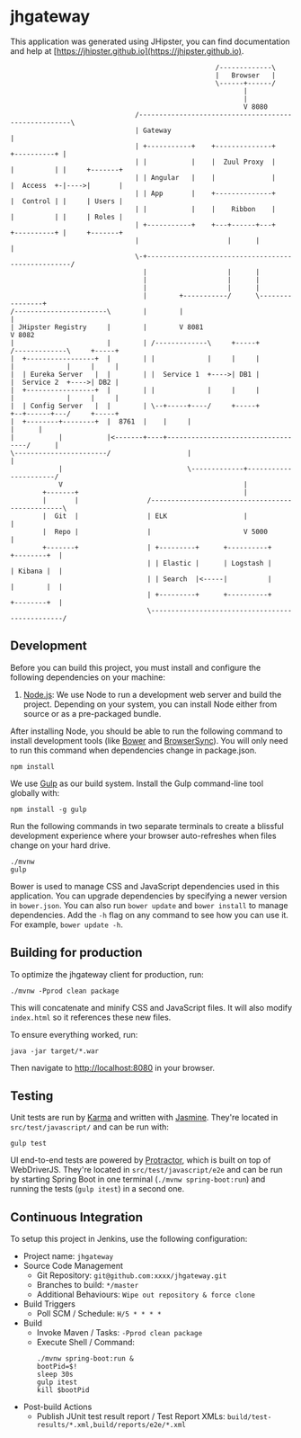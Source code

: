 # jhgateway

This application was generated using JHipster, you can find documentation and help at [https://jhipster.github.io](https://jhipster.github.io).

~~~
                                                   /-------------\
                                                   |   Browser   |
                                                   \------+------/
                                                          |
                                                          |
                                                          V 8080
                               /-----------------------------------------------------\
                               | Gateway                                             |
                               | +-----------+    +--------------+      +----------+ |
                               | |           |    |  Zuul Proxy  |      |          | |     +-------+
                               | | Angular   |    |              |      |  Access  +-|---->|       |
                               | | App       |    +--------------+      |  Control | |     | Users |
                               | |           |    |    Ribbon    |      |          | |     | Roles |
                               | +-----------+    +---+------+---+      +----------+ |     +-------+
                               |                      |      |                       |
                               \-+---------------------------------------------------/
                                 |                    |      |       
                                 |                    |      |                              
                                 |                    |      |                        
                                 |        +-----------/      \----------------+            
/-----------------------\        |        |                                   |
| JHipster Registry     |        |        V 8081                              V 8082
|                       |        | /-------------\     +-----+         /-------------\     +-----+
|  +-----------------+  |        | |             |     |     |         |             |     |     |
|  | Eureka Server   |  |        | |  Service 1  +---->| DB1 |         |  Service 2  +---->| DB2 |
|  +-----------------+  |        | |             |     |     |         |             |     |     |
|  | Config Server   |  |        | \--+-----+----/     +-----+         +--+------+---/     +-----+
|  +--------+--------+  |  8761  |    |     |                             |      |
|           |           |<-------+----+-----------------------------------/      |
\-----------------------/                   |                                    |
            |                               \-------------+----------------------/
            V                                             |
        +-------+                                         |
        |       |                 /------------------------------------------------\
        |  Git  |                 | ELK                   |                        | 
        |  Repo |                 |                       V 5000                   |
        +-------+                 | +---------+      +----------+      +--------+  |
                                  | | Elastic |      | Logstash |      | Kibana |  |
                                  | | Search  |<-----|          |      |        |  |
                                  | +---------+      +----------+      +--------+  |
                                  \------------------------------------------------/
~~~


## Development

Before you can build this project, you must install and configure the following dependencies on your machine:

1. [Node.js][]: We use Node to run a development web server and build the project.
   Depending on your system, you can install Node either from source or as a pre-packaged bundle.

After installing Node, you should be able to run the following command to install development tools (like
[Bower][] and [BrowserSync][]). You will only need to run this command when dependencies change in package.json.

    npm install

We use [Gulp][] as our build system. Install the Gulp command-line tool globally with:

    npm install -g gulp

Run the following commands in two separate terminals to create a blissful development experience where your browser
auto-refreshes when files change on your hard drive.

    ./mvnw
    gulp

Bower is used to manage CSS and JavaScript dependencies used in this application. You can upgrade dependencies by
specifying a newer version in `bower.json`. You can also run `bower update` and `bower install` to manage dependencies.
Add the `-h` flag on any command to see how you can use it. For example, `bower update -h`.


## Building for production

To optimize the jhgateway client for production, run:

    ./mvnw -Pprod clean package

This will concatenate and minify CSS and JavaScript files. It will also modify `index.html` so it references
these new files.

To ensure everything worked, run:

    java -jar target/*.war

Then navigate to [http://localhost:8080](http://localhost:8080) in your browser.

## Testing

Unit tests are run by [Karma][] and written with [Jasmine][]. They're located in `src/test/javascript/` and can be run with:

    gulp test

UI end-to-end tests are powered by [Protractor][], which is built on top of WebDriverJS. They're located in `src/test/javascript/e2e`
and can be run by starting Spring Boot in one terminal (`./mvnw spring-boot:run`) and running the tests (`gulp itest`) in a second one.

## Continuous Integration

To setup this project in Jenkins, use the following configuration:

* Project name: `jhgateway`
* Source Code Management
    * Git Repository: `git@github.com:xxxx/jhgateway.git`
    * Branches to build: `*/master`
    * Additional Behaviours: `Wipe out repository & force clone`
* Build Triggers
    * Poll SCM / Schedule: `H/5 * * * *`
* Build
    * Invoke Maven / Tasks: `-Pprod clean package`
    * Execute Shell / Command:
        ````
        ./mvnw spring-boot:run &
        bootPid=$!
        sleep 30s
        gulp itest
        kill $bootPid
        ````
* Post-build Actions
    * Publish JUnit test result report / Test Report XMLs: `build/test-results/*.xml,build/reports/e2e/*.xml`

[JHipster]: https://jhipster.github.io/
[Node.js]: https://nodejs.org/
[Bower]: http://bower.io/
[Gulp]: http://gulpjs.com/
[BrowserSync]: http://www.browsersync.io/
[Karma]: http://karma-runner.github.io/
[Jasmine]: http://jasmine.github.io/2.0/introduction.html
[Protractor]: https://angular.github.io/protractor/
